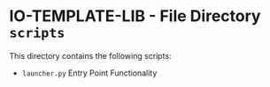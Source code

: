# IO-TEMPLATE-LIB - File Directory **`scripts`**

This directory contains the following scripts:

- `launcher.py` Entry Point Functionality 
